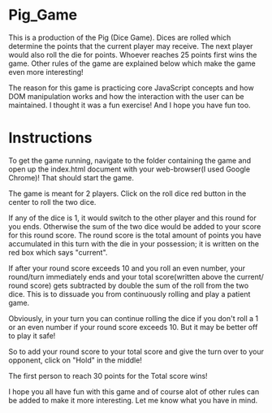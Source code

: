 # **Pig\_Game**

This is a production of the Pig (Dice Game). Dices are rolled which determine the points that the current player may receive. The next player would also roll the die for points. Whoever reaches 25 points first wins the game. Other rules of the game are explained below which make the game even more interesting!

The reason for this game is practicing core JavaScript concepts and how DOM manipulation works and how the interaction with the user can be maintained. I thought it was a fun exercise! And I hope you have fun too.

# **Instructions**

To get the game running, navigate to the folder containing the game and open up the index.html document with your web-browser(I used Google Chrome)! That should start the game.

The game is meant for 2 players. Click on the roll dice red button in the center to roll the two dice.

If any of the dice is 1, it would switch to the other player and this round for you ends. Otherwise the sum of the two dice would be added to your score for this round score. The round score is the total amount of points you have accumulated in this turn with the die in your possession; it is written on the red box which says &quot;current&quot;.

If after your round score exceeds 10 and you roll an even number, your round/turn immediately ends and your total score(written above the current/ round score) gets subtracted by double the sum of the roll from the two dice. This is to dissuade you from continuously rolling and play a patient game.

Obviously, in your turn you can continue rolling the dice if you don&#39;t roll a 1 or an even number if your round score exceeds 10. But it may be better off to play it safe!

So to add your round score to your total score and give the turn over to your opponent, click on &quot;Hold&quot; in the middle!

The first person to reach 30 points for the Total score wins!

I hope you all have fun with this game and of course alot of other rules can be added to make it more interesting. Let me know what you have in mind.
